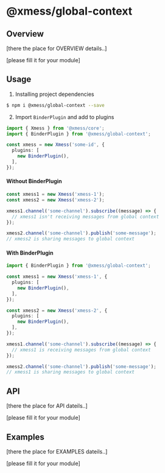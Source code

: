 # @xmess/global-context

## Overview

[there the place for OVERVIEW details..]

[please fill it for your module]

## Usage

1. Installing project dependencies
```bash
$ npm i @xmess/global-context --save
```

2. Import `BinderPlugin` and add to plugins
```typescript
import { Xmess } from '@xmess/core';
import { BinderPlugin } from '@xmess/global-context';

const xmess = new Xmess('some-id', {
  plugins: [
    new BinderPlugin(),
  ],
});
```

#### Without BinderPlugin
```typescript
const xmess1 = new Xmess('xmess-1');
const xmess2 = new Xmess('xmess-2');

xmess1.channel('some-channel').subscribe((message) => {
  // xmess1 isn't receiving messages from global context
});

xmess2.channel('some-channel').publish('some-message');
// xmess2 is sharing messages to global context

```


#### With BinderPlugin
```typescript
import { BinderPlugin } from '@xmess/global-context';

const xmess1 = new Xmess('xmess-1', {
  plugins: [
    new BinderPlugin(),
  ],
});

const xmess2 = new Xmess('xmess-2', {
  plugins: [
    new BinderPlugin(),
  ],
});

xmess1.channel('some-channel').subscribe((message) => {
  // xmess1 is receiving messages from global context
});

xmess2.channel('some-channel').publish('some-message');
// xmess1 is sharing messages to global context
```



## API

[there the place for API dateils..]

[please fill it for your module]   


## Examples

[there the place for EXAMPLES dateils..]    

[please fill it for your module]   
